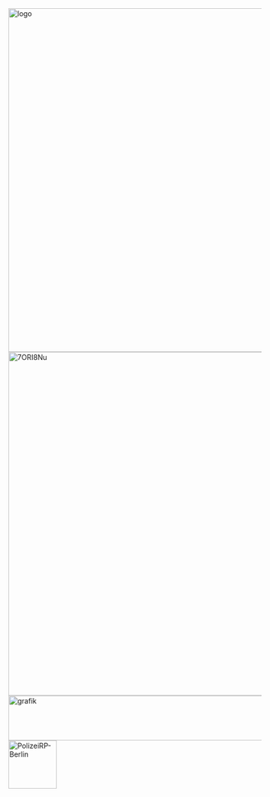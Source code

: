 <img width="683" height="683" alt="logo" src="https://github.com/user-attachments/assets/536e5d31-3676-4133-b6b7-c4b11a3fae38" />
<img width="683" height="683" alt="7ORI8Nu" src="https://github.com/user-attachments/assets/f8adc02c-fe73-4570-9d29-c2b5aba45742" />
<img width="1828" height="89" alt="grafik" src="https://github.com/user-attachments/assets/13602926-53d8-420d-a936-32d26968254e" />
<img width="96" height="96" alt="PolizeiRP-Berlin" src="https://github.com/user-attachments/assets/1ac38b7d-d2b9-4b35-9589-25d775b38b59" />
